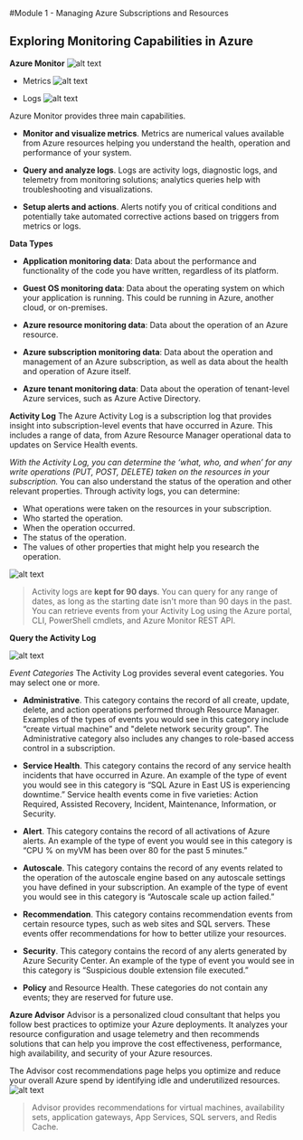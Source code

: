 #Module 1 - Managing Azure Subscriptions and Resources  
## Exploring Monitoring Capabilities in Azure 

__Azure Monitor__
![alt text](https://docs.microsoft.com/en-us/azure/azure-monitor/media/overview/overview.png)

- Metrics
![alt text](https://docs.microsoft.com/en-us/azure/azure-monitor/media/overview/metrics.png)

- Logs
![alt text](https://docs.microsoft.com/en-us/azure/azure-monitor/media/overview/logs.png)


Azure Monitor provides three main capabilities.

- __Monitor and visualize metrics__. Metrics are numerical values available from Azure resources helping you understand the health, operation and performance of your system.

- __Query and analyze logs__. Logs are activity logs, diagnostic logs, and telemetry from monitoring solutions; analytics queries help with troubleshooting and visualizations.

- __Setup alerts and actions__. Alerts notify you of critical conditions and potentially take automated corrective actions based on triggers from metrics or logs.


__Data Types__

- __Application monitoring data__: Data about the performance and functionality of the code you have written, regardless of its platform.

- __Guest OS monitoring data__: Data about the operating system on which your application is running. This could be running in Azure, another cloud, or on-premises.

- __Azure resource monitoring data__: Data about the operation of an Azure resource.

- __Azure subscription monitoring data__: Data about the operation and management of an Azure subscription, as well as data about the health and operation of Azure itself.

- __Azure tenant monitoring data__: Data about the operation of tenant-level Azure services, such as Azure Active Directory.


__Activity Log__
The Azure Activity Log is a subscription log that provides insight into subscription-level events that have occurred in Azure. This includes a range of data, from Azure Resource Manager operational data to updates on Service Health events.

_With the Activity Log, you can determine the ‘what, who, and when’ for any write operations (PUT, POST, DELETE) taken on the resources in your subscription._ You can also understand the status of the operation and other relevant properties. Through activity logs, you can determine:

- What operations were taken on the resources in your subscription.
- Who started the operation.
- When the operation occurred.
- The status of the operation.
- The values of other properties that might help you research the operation.

![alt text](https://openedx.microsoft.com/assets/courseware/v1/ce02dd3bc70644c739c728160039f737/asset-v1:Microsoft+AZ-300.1+2019_T2+type@asset+block/AZ103_Activity_Log.png)

>Activity logs are __kept for 90 days__. You can query for any range of dates, as long as the starting date isn't more than 90 days in the past. You can retrieve events from your Activity Log using the Azure portal, CLI, PowerShell cmdlets, and Azure Monitor REST API.

__Query the Activity Log__

![alt text](https://openedx.microsoft.com/assets/courseware/v1/343b6a9e24946d184ec766d9db599b6d/asset-v1:Microsoft+AZ-300.1+2019_T2+type@asset+block/AZ103_Query_the_Activity_Log.png)

_Event Categories_
The Activity Log provides several event categories. You may select one or more.

- __Administrative__. This category contains the record of all create, update, delete, and action operations performed through Resource Manager. Examples of the types of events you would see in this category include “create virtual machine” and "delete network security group". The Administrative category also includes any changes to role-based access control in a subscription.

- __Service Health__. This category contains the record of any service health incidents that have occurred in Azure. An example of the type of event you would see in this category is “SQL Azure in East US is experiencing downtime.” Service health events come in five varieties: Action Required, Assisted Recovery, Incident, Maintenance, Information, or Security.

- __Alert__. This category contains the record of all activations of Azure alerts. An example of the type of event you would see in this category is “CPU % on myVM has been over 80 for the past 5 minutes.”

- __Autoscale__. This category contains the record of any events related to the operation of the autoscale engine based on any autoscale settings you have defined in your subscription. An example of the type of event you would see in this category is “Autoscale scale up action failed.”

- __Recommendation__. This category contains recommendation events from certain resource types, such as web sites and SQL servers. These events offer recommendations for how to better utilize your resources.

- __Security__. This category contains the record of any alerts generated by Azure Security Center. An example of the type of event you would see in this category is “Suspicious double extension file executed.”

- __Policy__ and Resource Health. These categories do not contain any events; they are reserved for future use.

__Azure Advisor__
Advisor is a personalized cloud consultant that helps you follow best practices to optimize your Azure deployments. It analyzes your resource configuration and usage telemetry and then recommends solutions that can help you improve the cost effectiveness, performance, high availability, and security of your Azure resources.

The Advisor cost recommendations page helps you optimize and reduce your overall Azure spend by identifying idle and underutilized resources.
![alt text](https://openedx.microsoft.com/assets/courseware/v1/507eebdf6040c8446498956646909c75/asset-v1:Microsoft+AZ-300.1+2019_T2+type@asset+block/AZ-100.1_Subscriptions_and_Resources_image33.png)

>Advisor provides recommendations for virtual machines, availability sets, application gateways, App Services, SQL servers, and Redis Cache.



